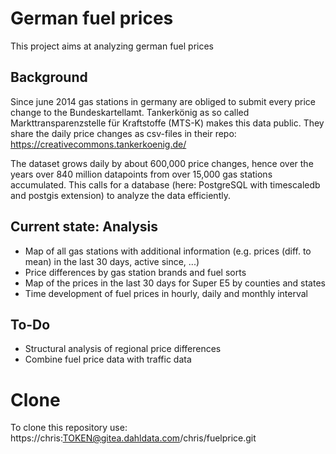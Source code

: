 # German fuel prices
This project aims at analyzing german fuel prices

## Background
Since june 2014 gas stations in germany are obliged to submit every price change to the Bundeskartellamt. Tankerkönig as so called Markttransparenzstelle für Kraftstoffe (MTS-K) makes this data public. They share the daily price changes as csv-files in their repo: https://creativecommons.tankerkoenig.de/ 

The dataset grows daily by about 600,000 price changes, hence over the years over 840 million datapoints from over 15,000 gas stations accumulated. This calls for a database (here: PostgreSQL with timescaledb and postgis extension) to analyze the data efficiently.

## Current state: Analysis
* Map of all gas stations with additional information (e.g. prices (diff. to mean) in the last 30 days, active since, ...)
* Price differences by gas station brands and fuel sorts
* Map of the prices in the last 30 days for Super E5 by counties and states
* Time development of fuel prices in hourly, daily and monthly interval

## To-Do
* Structural analysis of regional price differences
* Combine fuel price data with traffic data

# Clone
To clone this repository use: https://chris:TOKEN@gitea.dahldata.com/chris/fuelprice.git

